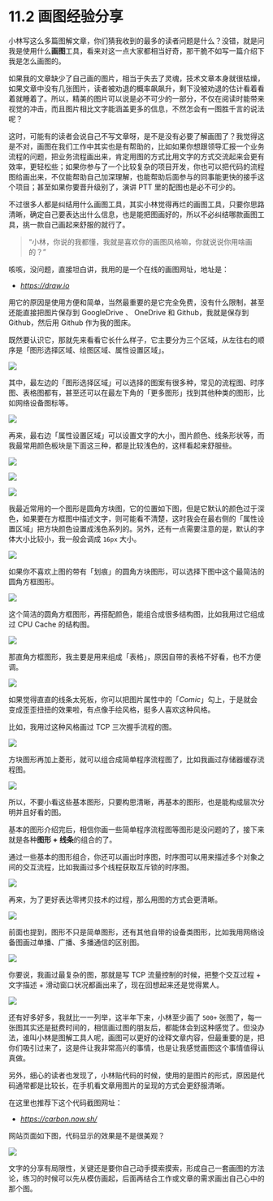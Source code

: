 # 11.2 画图经验分享

小林写这么多篇图解文章，你们猜我收到的最多的读者问题是什么？没错，就是问我是使用什么**画图**工具，看来对这一点大家都相当好奇，那干脆不如写一篇介绍下我是怎么画图的。

如果我的文章缺少了自己画的图片，相当于失去了灵魂，技术文章本身就很枯燥，如果文章中没有几张图片，读者被劝退的概率飙飙升，剩下没被劝退的估计看着看着就睡着了。所以，精美的图片可以说是必不可少的一部分，不仅在阅读时能带来视觉的冲击，而且图片相比文字能涵盖更多的信息，不然怎会有一图胜千言的说法呢？

这时，可能有的读者会说自己不写文章呀，是不是没有必要了解画图了？我觉得这是不对，画图在我们工作中其实也是有帮助的，比如如果你想跟领导汇报一个业务流程的问题，把业务流程画出来，肯定用图的方式比用文字的方式交流起来会更有效率，更轻松些；如果你参与了一个比较复杂的项目开发，你也可以把代码的流程图给画出来，不仅能帮助自己加深理解，也能帮助后面参与的同事能更快的接手这个项目；甚至如果你要晋升级别了，演讲 PTT 里的配图也是必不可少的。

不过很多人都是纠结用什么画图工具，其实小林觉得再烂的画图工具，只要你思路清晰，确定自己要表达出什么信息，也是能把图画好的，所以不必纠结哪款画图工具，挑一款自己画起来舒服的就行了。

> “小林，你说的我都懂，我就是喜欢你的画图风格嘛，你就说说你用啥画的？”

咳咳，没问题，直接坦白讲，我用的是一个在线的画图网址，地址是：
- *https://draw.io*

用它的原因是使用方便和简单，当然最重要的是它完全免费，没有什么限制，甚至还能直接把图片保存到 GoogleDrive 、 OneDrive 和 Github，我就是保存到 Github，然后用 Github 作为我的图床。


既然要认识它，那就先来看看它长什么样子，它主要分为三个区域，从左往右的顺序是「图形选择区域、绘图区域、属性设置区域」。

![](https://cdn.jsdelivr.net/gh/xiaolincoder/ImageHost3@main/%E5%85%B6%E4%BB%96/正面图.png)

其中，最左边的「图形选择区域」可以选择的图案有很多种，常见的流程图、时序图、表格图都有，甚至还可以在最左下角的「更多图形」找到其他种类的图形，比如网络设备图标等。

![](https://cdn.jsdelivr.net/gh/xiaolincoder/ImageHost3@main/%E5%85%B6%E4%BB%96/图形选择.png)

再来，最右边「属性设置区域」可以设置文字的大小，图片颜色、线条形状等，而我最常用颜色板块是下面这三种，都是比较浅色的，这样看起来舒服些。

![](https://cdn.jsdelivr.net/gh/xiaolincoder/ImageHost3@main/%E5%85%B6%E4%BB%96/浅色风格.png)

![](https://cdn.jsdelivr.net/gh/xiaolincoder/ImageHost3@main/%E5%85%B6%E4%BB%96/浅色风格2.png)

![](https://cdn.jsdelivr.net/gh/xiaolincoder/ImageHost3@main/%E5%85%B6%E4%BB%96/深浅色风格.png)

我最近常用的一个图形是圆角方块图，它的位置如下图，但是它默认的颜色过于深色，如果要在方框图中描述文字，则可能看不清楚，这时我会在最右侧的「属性设置区域」把方块颜色设置成浅色系列的。另外，还有一点需要注意的是，默认的字体大小比较小，我一般会调成 `16px` 大小。

![](https://cdn.jsdelivr.net/gh/xiaolincoder/ImageHost3@main/%E5%85%B6%E4%BB%96/常用的方块.png)

如果你不喜欢上图的带有「划痕」的圆角方块图形，可以选择下图中这个最简洁的圆角方框图形。

![](https://cdn.jsdelivr.net/gh/xiaolincoder/ImageHost3@main/%E5%85%B6%E4%BB%96/圆角方块图形.png)

这个简洁的圆角方框图形，再搭配颜色，能组合成很多结构图，比如我用过它组成过 CPU Cache 的结构图。

![](https://cdn.jsdelivr.net/gh/xiaolincoder/ImageHost2/操作系统/存储结构/CPU-Cache.png)

那直角方框图形，我主要是用来组成「表格」，原因自带的表格不好看，也不方便调。

![](https://cdn.jsdelivr.net/gh/xiaolincoder/ImageHost3@main/%E5%85%B6%E4%BB%96/表格.png)

如果觉得直直的线条太死板，你可以把图片属性中的「*Comic*」勾上，于是就会变成歪歪扭扭的效果啦，有点像手绘风格，挺多人喜欢这种风格。

比如，我用过这种风格画过 TCP 三次握手流程的图。

![](https://cdn.jsdelivr.net/gh/xiaolincoder/ImageHost2/%E8%AE%A1%E7%AE%97%E6%9C%BA%E7%BD%91%E7%BB%9C/TCP-%E4%B8%89%E6%AC%A1%E6%8F%A1%E6%89%8B%E5%92%8C%E5%9B%9B%E6%AC%A1%E6%8C%A5%E6%89%8B/14.jpg)

方块图形再加上菱形，就可以组合成简单程序流程图了，比如我画过存储器缓存流程图。

![](https://cdn.jsdelivr.net/gh/xiaolincoder/ImageHost2/操作系统/存储结构/缓存体系.png)

所以，不要小看这些基本图形，只要构思清晰，再基本的图形，也是能构成层次分明并且好看的图。

基本的图形介绍完后，相信你画一些简单程序流程图等图形是没问题的了，接下来就是各种**图形 + 线条**的组合的了。

通过一些基本的图形组合，你还可以画出时序图，时序图可以用来描述多个对象之间的交互流程，比如我画过多个线程获取互斥锁的时序图。

![](https://cdn.jsdelivr.net/gh/xiaolincoder/ImageHost2/操作系统/锁/互斥锁工作流程.png)

再来，为了更好表达零拷贝技术的过程，那么用图的方式会更清晰。

![](https://cdn.jsdelivr.net/gh/xiaolincoder/ImageHost2/%E6%93%8D%E4%BD%9C%E7%B3%BB%E7%BB%9F/%E9%9B%B6%E6%8B%B7%E8%B4%9D/senfile-%E9%9B%B6%E6%8B%B7%E8%B4%9D.png)

前面也提到，图形不只是简单图形，还有其他自带的设备类图形，比如我用网络设备图画过单播、广播、多播通信的区别图。

![](https://cdn.jsdelivr.net/gh/xiaolincoder/ImageHost/%E8%AE%A1%E7%AE%97%E6%9C%BA%E7%BD%91%E7%BB%9C/IP/13.jpg)

你要说，我画过最复杂的图，那就是写 TCP 流量控制的时候，把整个交互过程 + 文字描述 + 滑动窗口状况都画出来了，现在回想起来还是觉得累人。

![](https://cdn.jsdelivr.net/gh/xiaolincoder/ImageHost2/%E8%AE%A1%E7%AE%97%E6%9C%BA%E7%BD%91%E7%BB%9C/TCP-%E5%8F%AF%E9%9D%A0%E7%89%B9%E6%80%A7/22.jpg)

还有好多好多，我就比一一列举，这半年下来，小林至少画了 `500+` 张图了，每一张图其实还是挺费时间的，相信画过图的朋友后，都能体会到这种感觉了。但没办法，谁叫小林是图解工具人呢，画图可以更好的诠释文章内容，但最重要的是，把你们吸引过来了，这是件让我非常高兴的事情，也是让我感觉画图这个事情值得认真做。

另外，细心的读者也发现了，小林贴代码的时候，使用的是图片的形式，原因是代码通常都是比较长，在手机看文章用图片的呈现的方式会更舒服清晰。

在这里也推荐下这个代码截图网址：
- *https://carbon.now.sh/*

网站页面如下图，代码显示的效果是不是很美观？

![](https://cdn.jsdelivr.net/gh/xiaolincoder/ImageHost3@main/%E5%85%B6%E4%BB%96/carbon.png)

文字的分享有局限性，关键还是要你自己动手摸索摸索，形成自己一套画图的方法论，练习的时候可以先从模仿画起，后面再结合工作或文章的需求画出自己心中的那个图。